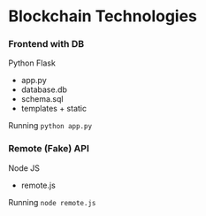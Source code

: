 # Blockchain Technologies

### Frontend with DB
Python Flask

- app.py
- database.db
- schema.sql
- templates + static

Running `python app.py`

### Remote (Fake) API
Node JS

- remote.js

Running `node remote.js`
